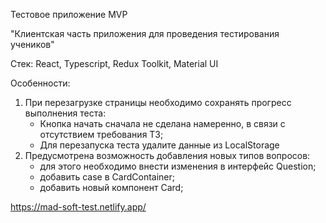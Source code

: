 Тестовое приложение MVP

"Клиентская часть приложения для проведения тестирования учеников"

Стек:
React, Typescript, Redux Toolkit, Material UI

Особенности:

1. При перезагрузке страницы необходимо сохранять прогресс выполнения теста:
   - Кнопка начать сначала не сделана намеренно, в связи с отсутствием требования ТЗ;
   - Для перезапуска теста удалите данные из LocalStorage
2. Предусмотрена возможность добавления новых типов вопросов:
   - для этого необходимо внести изменения в интерфейс Question;
   - добавить case в CardContainer;
   - добавить новый компонент Card;

https://mad-soft-test.netlify.app/
